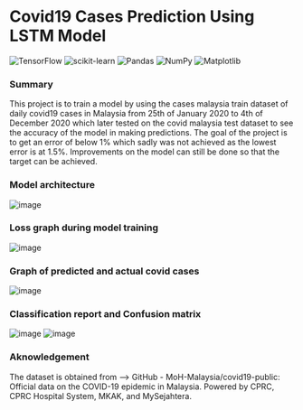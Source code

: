 # Covid19 Cases Prediction Using LSTM Model
 
![TensorFlow](https://img.shields.io/badge/TensorFlow-%23FF6F00.svg?style=for-the-badge&logo=TensorFlow&logoColor=white)
![scikit-learn](https://img.shields.io/badge/scikit--learn-%23F7931E.svg?style=for-the-badge&logo=scikit-learn&logoColor=white)
![Pandas](https://img.shields.io/badge/pandas-%23150458.svg?style=for-the-badge&logo=pandas&logoColor=white)
![NumPy](https://img.shields.io/badge/numpy-%23013243.svg?style=for-the-badge&logo=numpy&logoColor=white)
![Matplotlib](https://img.shields.io/badge/Matplotlib-%23ffffff.svg?style=for-the-badge&logo=Matplotlib&logoColor=black)

### Summary
This project is to train a model by using the cases malaysia train dataset of daily covid19 cases in Malaysia from 25th of January 2020 to 4th of December 2020 which later tested on the covid malaysia test dataset to see the accuracy of the model in making predictions. The goal of the project is to get an error of below 1% which sadly was not achieved as the lowest error is at 1.5%. Improvements on the model can still be done so that the target can be achieved.

### Model architecture
![image](https://user-images.githubusercontent.com/121662880/211287390-02854520-1568-4e0d-92e2-28f23827e430.png)

### Loss graph during model training
![image](https://user-images.githubusercontent.com/121662880/211287031-f21e77de-8728-43f1-bf32-a9c6a1218410.png)

### Graph of predicted and actual covid cases
![image](https://user-images.githubusercontent.com/121662880/211288899-d6d41551-e6d9-4c89-ae61-5f0fdc315bbd.png)


### Classification report and Confusion matrix
![image](https://user-images.githubusercontent.com/121662880/211288297-0528035f-d17a-4a80-9fcd-0d75b5eceb3a.png)
![image](https://user-images.githubusercontent.com/121662880/211288632-c486beca-1fc6-4eab-8307-b283a30aba37.png)

### Aknowledgement
The dataset is obtained from --> GitHub - MoH-Malaysia/covid19-public: Official data on the COVID-19 
epidemic in Malaysia. Powered by CPRC, CPRC Hospital System, 
MKAK, and MySejahtera.
